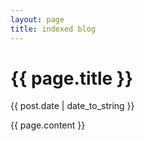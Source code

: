 ```yaml
---
layout: page
title: indexed blog
---
```


<div class="post">
   <h1 class="post-title">
       {{ page.title }}
   </h1>

   <span class="post-date">{{ post.date | date_to_string }}</span>

   {{ page.content }}
</div>